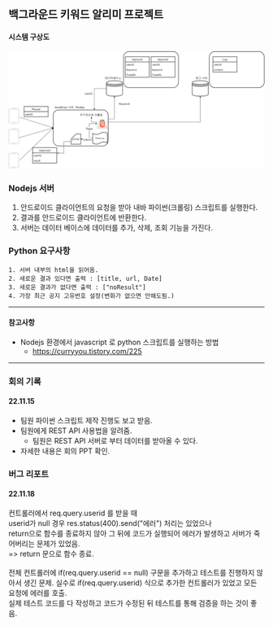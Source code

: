 ## 백그라운드 키워드 알리미 프로젝트

#### 시스템 구상도
![구상도](./src/크롤링서버.png)

### Nodejs 서버
1. 안드로이드 클라이언트의 요청을 받아 내바 파이썬(크롤링) 스크립트를 실행한다.
2. 결과를 안드로이드 클라이언트에 반환한다.
3. 서버는 데이터 베이스에 데이터를 추가, 삭제, 조회 기능을 가진다.


### Python 요구사항
    1. 서버 내부의 html을 읽어옴.
    2. 새로운 결과 있다면 출력 : [title, url, Date] 
    3. 새로운 결과가 없다면 출력 : ["noResult"]
    4. 가장 최근 공지 고유번호 설정(변화가 없으면 안해도됨.)


<hr>

#### 참고사항
- Nodejs 환경에서 javascript 로 python 스크립트를 실행하는 방법
  - https://curryyou.tistory.com/225
  
<hr>

### 회의 기록
#### 22.11.15
- 팀원 파이썬 스크립트 제작 진행도 보고 받음.
- 팀원에게 REST API 사용법을 알려줌.
  - 팀원은 REST API 서버로 부터 데이터를 받아올 수 있다.
- 자세한 내용은 회의 PPT 확인.

### 버그 리포트
#### 22.11.18
컨트롤러에서 req.query.userid 를 받을 때  
userid가 null 경우 res.status(400).send("에러") 처리는 있었으나   
return으로 함수를 종료하지 않아 그 뒤에 코드가 실행되어 에러가 발생하고 서버가 죽어버리는 문제가 있었음.  
=> return 문으로 함수 종료.  
<br>
전체 컨트롤러에 if(req.query.userid == null) 구문을 추가하고 테스트를 진행하지 않아서 생긴 문제. 실수로 if(req.query.userid) 식으로 추가한 컨트롤러가 있었고 모든 요청에 에러를 호출.  
실제 테스트 코드를 다 작성하고 코드가 수정된 뒤 테스트를 통해 검증을 하는 것이 좋음.


